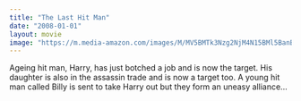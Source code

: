 ```yaml
---
title: "The Last Hit Man"
date: "2008-01-01"
layout: movie
image: "https://m.media-amazon.com/images/M/MV5BMTk3Nzg2NjM4N15BMl5BanBnXkFtZTcwNjQwMDY4Mw@@._V1_SX300.jpg"
---
```


Ageing hit man, Harry, has just botched a job and is now the target. His daughter is also in the assassin trade and is now a target too. A young hit man called Billy is sent to take Harry out but they form an uneasy alliance...
